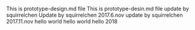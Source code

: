 This is prototype-design.md file 
This is prototype-desin.md file update by squirrelchen 
Update by squirrelchen 2017.6.nov
update by squirrelchen 2017.11.nov
hello world 
hello 
world hello 2018 
